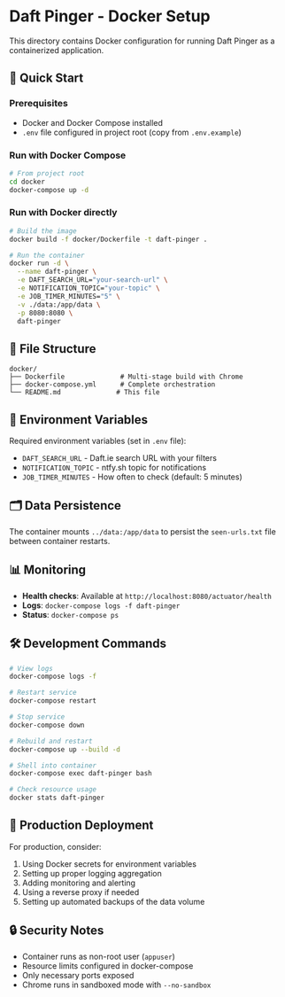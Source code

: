 # Daft Pinger - Docker Setup

This directory contains Docker configuration for running Daft Pinger as a containerized application.

## 🚀 Quick Start

### Prerequisites
- Docker and Docker Compose installed
- `.env` file configured in project root (copy from `.env.example`)

### Run with Docker Compose
```bash
# From project root
cd docker
docker-compose up -d
```

### Run with Docker directly
```bash
# Build the image
docker build -f docker/Dockerfile -t daft-pinger .

# Run the container
docker run -d \
  --name daft-pinger \
  -e DAFT_SEARCH_URL="your-search-url" \
  -e NOTIFICATION_TOPIC="your-topic" \
  -e JOB_TIMER_MINUTES="5" \
  -v ./data:/app/data \
  -p 8080:8080 \
  daft-pinger
```

## 📁 File Structure

```
docker/
├── Dockerfile              # Multi-stage build with Chrome
├── docker-compose.yml      # Complete orchestration
└── README.md              # This file
```

## 🔧 Environment Variables

Required environment variables (set in `.env` file):
- `DAFT_SEARCH_URL` - Daft.ie search URL with your filters
- `NOTIFICATION_TOPIC` - ntfy.sh topic for notifications
- `JOB_TIMER_MINUTES` - How often to check (default: 5 minutes)

## 🗂️ Data Persistence

The container mounts `../data:/app/data` to persist the `seen-urls.txt` file between container restarts.

## 📊 Monitoring

- **Health checks**: Available at `http://localhost:8080/actuator/health`
- **Logs**: `docker-compose logs -f daft-pinger`
- **Status**: `docker-compose ps`

## 🛠️ Development Commands

```bash
# View logs
docker-compose logs -f

# Restart service
docker-compose restart

# Stop service
docker-compose down

# Rebuild and restart
docker-compose up --build -d

# Shell into container
docker-compose exec daft-pinger bash

# Check resource usage
docker stats daft-pinger
```

## 🐳 Production Deployment

For production, consider:
1. Using Docker secrets for environment variables
2. Setting up proper logging aggregation
3. Adding monitoring and alerting
4. Using a reverse proxy if needed
5. Setting up automated backups of the data volume

## 🔒 Security Notes

- Container runs as non-root user (`appuser`)
- Resource limits configured in docker-compose
- Only necessary ports exposed
- Chrome runs in sandboxed mode with `--no-sandbox`